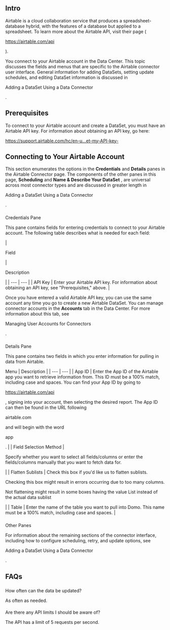 

Intro
-------

Airtable is a cloud collaboration service that produces a spreadsheet-database hybrid, with the features of a database but applied to a spreadsheet. To learn more about the Airtable API, visit their page (

https://airtable.com/api

).


 You connect to your Airtable account in the Data Center. This topic discusses the fields and menus that are specific to the Airtable connector user interface. General information for adding DataSets, setting update schedules, and editing DataSet information is discussed in

Adding a DataSet Using a Data Connector

.


 Prerequisites
---------------

To connect to your Airtable account and create a DataSet, you must have an Airtable API key. For information about obtaining an API key, go here:

https://support.airtable.com/hc/en-u...et-my-API-key-

Connecting to Your Airtable Account
-------------------------------------


 This section enumerates the options in the
 **Credentials**
 and
 **Details**
 panes in the Airtable Connector page. The components of the other panes in this page,
 **Scheduling**
 and
 **Name & Describe Your DataSet**
 , are universal across most connector types and are discussed in greater length in

Adding a DataSet Using a Data Connector

.


###

Credentials Pane


 This pane contains fields for entering credentials to connect to your Airtable account. The following table describes what is needed for each field:


|

Field

|

Description

|
| --- | --- |
|
 API Key
  |
 Enter your Airtable API key. For information about obtaining an API key, see "Prerequisites," above.
  |


 Once you have entered a valid Airtable API key, you can use the same account any time you go to create a new Airtable DataSet. You can manage connector accounts in the
 **Accounts**
 tab in the Data Center. For more information about this tab, see

Managing User Accounts for Connectors

.


###
 Details Pane

This pane contains two fields in which you enter information for pulling in data from Airtable.


 Menu
  |
 Description
  |
| --- | --- |
|
 App ID
  |
 Enter the App ID of the Airtable app you want to retrieve information from. This ID must be a 100% match, including case and spaces. You can find your App ID by going to

https://airtable.com/api

, signing into your account, then selecting the desired report. The App ID can then be found in the URL following


 airtable.com


 and will begin with the word

app

.
  |
|
 Field Selection Method
  |

Specify whether you want to select all fields/columns or enter the fields/columns manually that you want to fetch data for.

|
|
 Flatten Sublists
  |
 Check this box if you'd like us to flatten sublists.

Checking this box might result in errors occurring due to too many columns.

Not flattening might result in some boxes having the value List instead of the actual data sublist

|
|
 Table
  |
 Enter the name of the table you want to pull into Domo. This name must be a 100% match, including case and spaces.
  |


###
 Other Panes

For information about the remaining sections of the connector interface, including how to configure scheduling, retry, and update options, see

Adding a DataSet Using a Data Connector

.


 FAQs
------


#####
 How often can the data be updated?

As often as needed.

####
 Are there any API limits I should be aware of?

The API has a limit of 5 requests per second.

